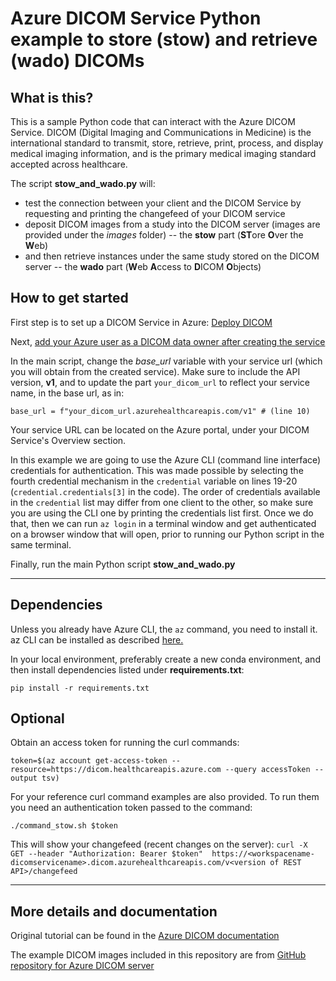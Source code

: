 # Azure DICOM Service Python example to store (stow) and retrieve (wado) DICOMs

## What is this?
This is a sample Python code that can interact with the Azure DICOM Service. DICOM (Digital Imaging and Communications in Medicine) is the international standard to transmit, store, retrieve, print, process, and display medical imaging information, and is the primary medical imaging standard accepted across healthcare.

The script **stow_and_wado.py** will:
- test the connection between your client and the DICOM Service by requesting and printing the changefeed of your DICOM service
- deposit DICOM images from a study into the DICOM server (images are provided under the *images* folder) -- the **stow** part (**ST**ore **O**ver the **W**eb)
- and then retrieve instances under the same study stored on the DICOM server -- the **wado** part (**W**eb **A**ccess to **D**ICOM **O**bjects)

## How to get started

First step is to set up a DICOM Service in Azure: [Deploy DICOM](https://learn.microsoft.com/en-us/azure/healthcare-apis/dicom/deploy-dicom-services-in-azure)

Next, [add your Azure user as a DICOM data owner after creating the service](https://learn.microsoft.com/en-us/azure/healthcare-apis/configure-azure-rbac#assign-roles-for-the-dicom-service)

In the main script, change the *base_url* variable with your service url (which you will obtain from the created service). 
Make sure to include the API version, **v1**, and to update the part `your_dicom_url` to reflect your service name, in the base url, as in:

`base_url = f"your_dicom_url.azurehealthcareapis.com/v1" # (line 10)` 

Your service URL can be located on the Azure portal, under your DICOM Service's Overview section.

In this example we are going to use the Azure CLI (command line interface) credentials for authentication. This was made possible by selecting the fourth credential mechanism in the `credential` variable on lines 19-20 (`credential.credentials[3]` in the code). The order of credentials available in the `credential` list may differ from one client to the other, so make sure you are using the CLI one by printing the credentials list first. Once we do that, then we can run `az login` in a terminal window and get authenticated on a browser window that will open, prior to running our Python script in the same terminal.

Finally, run the main Python script **stow_and_wado.py**

---
## Dependencies

Unless you already have Azure CLI, the `az` command, you need to install it. az CLI can be installed as described [here.](https://learn.microsoft.com/en-us/cli/azure/install-azure-cli-linux?pivots=apt)

In your local environment, preferably create a new conda environment, and then install dependencies listed under **requirements.txt**:

`pip install -r requirements.txt` 

## Optional 

Obtain an access token for running the curl commands:

`token=$(az account get-access-token --resource=https://dicom.healthcareapis.azure.com --query accessToken --output tsv)`

For your reference curl command examples are also provided. To run them you need an authentication token passed to the command:

`./command_stow.sh $token`

This will show your changefeed (recent changes on the server):
`curl -X GET --header "Authorization: Bearer $token"  https://<workspacename-dicomservicename>.dicom.azurehealthcareapis.com/v<version of REST API>/changefeed`


---
## More details and documentation
Original tutorial can be found in the [Azure DICOM documentation](https://learn.microsoft.com/en-us/azure/healthcare-apis/dicom/dicomweb-standard-apis-python)

The example DICOM images included in this repository are from [GitHub repository for Azure DICOM server](https://github.com/microsoft/dicom-server/tree/main/docs/dcms)

